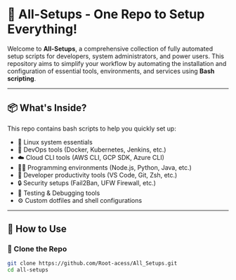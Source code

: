 # 🔧 All-Setups - One Repo to Setup Everything!

Welcome to **All-Setups**, a comprehensive collection of fully automated setup scripts for developers, system administrators, and power users. This repository aims to simplify your workflow by automating the installation and configuration of essential tools, environments, and services using **Bash scripting**.

---

## 📦 What's Inside?

This repo contains bash scripts to help you quickly set up:

- 🐧 Linux system essentials
- 🧰 DevOps tools (Docker, Kubernetes, Jenkins, etc.)
- ☁️ Cloud CLI tools (AWS CLI, GCP SDK, Azure CLI)
- 👨‍💻 Programming environments (Node.js, Python, Java, etc.)
- 📝 Developer productivity tools (VS Code, Git, Zsh, etc.)
- 🔒 Security setups (Fail2Ban, UFW Firewall, etc.)
- 🧪 Testing & Debugging tools
- ⚙️ Custom dotfiles and shell configurations

---

## 🚀 How to Use

### 🔁 Clone the Repo

```bash
git clone https://github.com/Root-acess/All_Setups.git
cd all-setups
